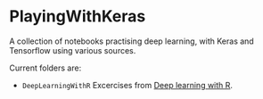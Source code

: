 # PlayingWithKeras

A collection of notebooks practising deep learning, with Keras and Tensorflow using various sources. 

Current folders are:

- `DeepLearningWithR` Excercises from [Deep learning with R](https://www.manning.com/books/deep-learning-with-r). 
